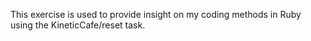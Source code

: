 This exercise is used to provide insight on my coding methods in Ruby using the KineticCafe/reset task. 
